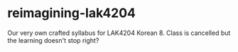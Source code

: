 # reimagining-lak4204
Our very own crafted syllabus for LAK4204 Korean 8. Class is cancelled but the learning doesn't stop right?
